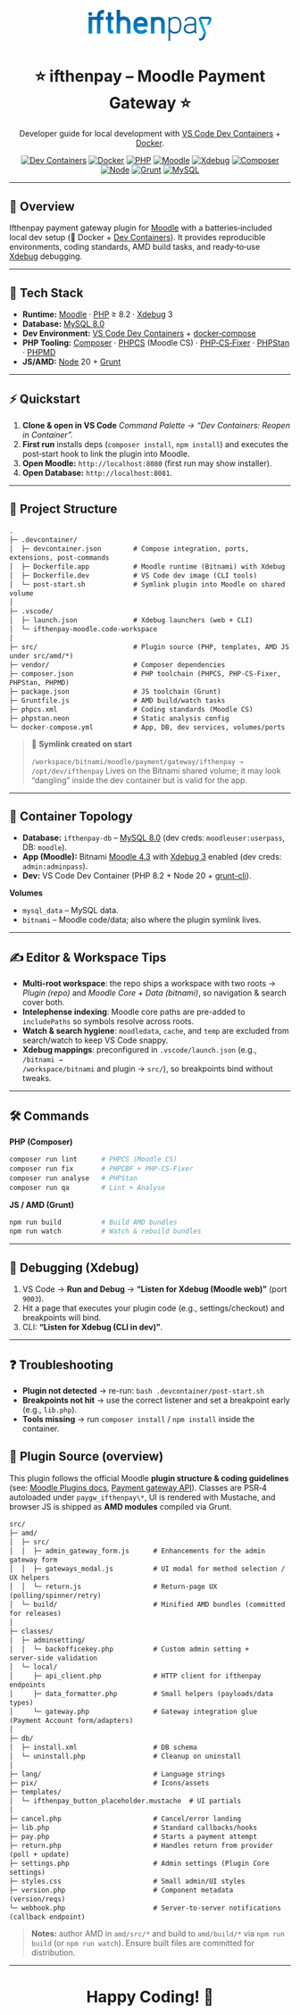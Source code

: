<p align="center">
  <a href="https://ifthenpay.com/" target="_blank">
    <img src="./src/pix/ifthenpay_brand.svg" alt="ifthenpay" width="220" />
  </a>
</p>

<h1 align="center">⭐ ifthenpay – Moodle Payment Gateway ⭐</h1>

<p align="center">
  Developer guide for local development with <a href="https://code.visualstudio.com/docs/devcontainers/containers">VS Code Dev Containers</a> + <a href="https://www.docker.com/">Docker</a>.
</p>

<p align="center">
  <a href="https://code.visualstudio.com/docs/devcontainers/containers"><img alt="Dev Containers" src="https://img.shields.io/badge/VS%20Code-Dev%20Containers-007ACC?logo=visualstudiocode"></a>
  <a href="https://www.docker.com/"><img alt="Docker" src="https://img.shields.io/badge/Dockerized-🐳-2496ED?logo=docker"></a>
  <a href="https://www.php.net/releases/8.2/en.php"><img alt="PHP" src="https://img.shields.io/badge/PHP-%E2%89%A5%208.2-777BB4?logo=php"></a>
  <a href="https://moodle.org/"><img alt="Moodle" src="https://img.shields.io/badge/Moodle-Plugin-ff8f00?logo=moodle"></a>
  <a href="https://xdebug.org/"><img alt="Xdebug" src="https://img.shields.io/badge/Xdebug-3-2b9e4b"></a>
  <a href="https://getcomposer.org/"><img alt="Composer" src="https://img.shields.io/badge/Composer-Required-885630?logo=composer"></a>
  <a href="https://nodejs.org/en/blog/release/v20.0.0/"><img alt="Node" src="https://img.shields.io/badge/Node-20.x-339933?logo=node.js"></a>
  <a href="https://gruntjs.com/"><img alt="Grunt" src="https://img.shields.io/badge/Build-Grunt-FAA918?logo=grunt"></a>
  <a href="https://dev.mysql.com/doc/refman/8.0/en/"><img alt="MySQL" src="https://img.shields.io/badge/MySQL-8.0-4479A1?logo=mysql"></a>
</p>

---

## 🎯 Overview

Ifthenpay payment gateway plugin for <a href="https://moodle.org/">Moodle</a> with a batteries‑included local dev setup (🐳 Docker + <a href="https://code.visualstudio.com/docs/devcontainers/containers">Dev Containers</a>). It provides reproducible environments, coding standards, AMD build tasks, and ready‑to‑use <a href="https://xdebug.org/">Xdebug</a> debugging.

---

## 🧰 Tech Stack

- **Runtime:** <a href="https://moodle.org/">Moodle</a> · <a href="https://www.php.net/">PHP</a> ≥ 8.2 · <a href="https://xdebug.org/">Xdebug</a> 3
- **Database:** <a href="https://dev.mysql.com/doc/refman/8.0/en/">MySQL 8.0</a>
- **Dev Environment:** <a href="https://code.visualstudio.com/docs/devcontainers/containers">VS Code Dev Containers</a> + <a href="https://docs.docker.com/compose/">docker‑compose</a>
- **PHP Tooling:** <a href="https://getcomposer.org/">Composer</a> · <a href="https://github.com/squizlabs/PHP_CodeSniffer">PHPCS</a> (Moodle CS) · <a href="https://cs.symfony.com/">PHP‑CS‑Fixer</a> · <a href="https://phpstan.org/">PHPStan</a> · <a href="https://phpmd.org/">PHPMD</a>
- **JS/AMD:** <a href="https://nodejs.org/">Node</a> 20 + <a href="https://gruntjs.com/">Grunt</a>

---

## ⚡ Quickstart

1. **Clone & open in VS Code**
   <em>Command Palette → “Dev Containers: Reopen in Container”.</em>
2. **First run** installs deps (`composer install`, `npm install`) and executes the post‑start hook to link the plugin into Moodle.
3. **Open Moodle:** <code>http://localhost:8080</code> (first run may show installer).
4. **Open Database:** <code>http://localhost:8081</code>.

---

## 🧱 Project Structure

```text
.
├─ .devcontainer/
│  ├─ devcontainer.json        # Compose integration, ports, extensions, post-commands
│  ├─ Dockerfile.app           # Moodle runtime (Bitnami) with Xdebug
│  ├─ Dockerfile.dev           # VS Code dev image (CLI tools)
│  └─ post-start.sh            # Symlink plugin into Moodle on shared volume
│
├─ .vscode/
│  ├─ launch.json              # Xdebug launchers (web + CLI)
│  └─ ifthenpay-moodle.code-workspace
│
├─ src/                        # Plugin source (PHP, templates, AMD JS under src/amd/*)
├─ vendor/                     # Composer dependencies
├─ composer.json               # PHP toolchain (PHPCS, PHP-CS-Fixer, PHPStan, PHPMD)
├─ package.json                # JS toolchain (Grunt)
├─ Gruntfile.js                # AMD build/watch tasks
├─ phpcs.xml                   # Coding standards (Moodle CS)
├─ phpstan.neon                # Static analysis config
└─ docker-compose.yml          # App, DB, dev services, volumes/ports
```

> 🔗 **Symlink created on start**
>
> <code>/workspace/bitnami/moodle/payment/gateway/ifthenpay → /opt/dev/ifthenpay</code>
> Lives on the Bitnami shared volume; it may look “dangling” inside the dev container but is valid for the app.

---

## 🧩 Container Topology

- **Database:** <code>ifthenpay-db</code> – <a href="https://dev.mysql.com/doc/refman/8.0/en/">MySQL 8.0</a> (dev creds: <code>moodleuser:userpass</code>, DB: <code>moodle</code>).
- **App (Moodle):** Bitnami <a href="https://hub.docker.com/r/bitnami/moodle">Moodle 4.3</a> with <a href="https://xdebug.org/">Xdebug 3</a> enabled (dev creds: <code>admin:adminpass</code>).
- **Dev:** VS Code Dev Container (PHP 8.2 + Node 20 + <a href="https://gruntjs.com/">grunt-cli</a>).

**Volumes**

- <code>mysql_data</code> – MySQL data.
- <code>bitnami</code> – Moodle code/data; also where the plugin symlink lives.

---

## ✍️ Editor & Workspace Tips

- **Multi-root workspace**: the repo ships a workspace with two roots → _Plugin (repo)_ and _Moodle Core + Data (bitnami)_, so navigation & search cover both.
- **Intelephense indexing**: Moodle core paths are pre-added to <code>includePaths</code> so symbols resolve across roots.
- **Watch & search hygiene**: <code>moodledata</code>, <code>cache</code>, and <code>temp</code> are excluded from search/watch to keep VS Code snappy.
- **Xdebug mappings**: preconfigured in <code>.vscode/launch.json</code> (e.g., <code>/bitnami → /workspace/bitnami</code> and plugin → <code>src/</code>), so breakpoints bind without tweaks.

---

## 🛠️ Commands

**PHP (Composer)**

```bash
composer run lint      # PHPCS (Moodle CS)
composer run fix       # PHPCBF + PHP-CS-Fixer
composer run analyse   # PHPStan
composer run qa        # Lint + Analyse
```

**JS / AMD (Grunt)**

```bash
npm run build          # Build AMD bundles
npm run watch          # Watch & rebuild bundles
```

---

## 🐞 Debugging (Xdebug)

1. VS Code → **Run and Debug** → **“Listen for Xdebug (Moodle web)”** (port `9003`).
2. Hit a page that executes your plugin code (e.g., settings/checkout) and breakpoints will bind.
3. CLI: **“Listen for Xdebug (CLI in dev)”**.

---

## ❓ Troubleshooting

- **Plugin not detected** → re-run: `bash .devcontainer/post-start.sh`
- **Breakpoints not hit** → use the correct listener and set a breakpoint early (e.g., `lib.php`).
- **Tools missing** → run `composer install` / `npm install` inside the container.

## 📁 Plugin Source (overview)

This plugin follows the official Moodle **plugin structure & coding guidelines** (see: [Moodle Plugins docs](https://moodledev.io/docs/guides), [Payment gateway API](https://moodledev.io/docs/apis/subsystems/payment)). Classes are PSR‑4 autoloaded under `paygw_ifthenpay\*`, UI is rendered with Mustache, and browser JS is shipped as **AMD modules** compiled via Grunt.

```text
src/
├─ amd/
│  ├─ src/
│  │  ├─ admin_gateway_form.js      # Enhancements for the admin gateway form
│  │  ├─ gateways_modal.js          # UI modal for method selection / UX helpers
│  │  └─ return.js                  # Return‑page UX (polling/spinner/retry)
│  └─ build/                        # Minified AMD bundles (committed for releases)
│
├─ classes/
│  ├─ adminsetting/
│  │  └─ backofficekey.php          # Custom admin setting + server‑side validation
│  └─ local/
│     ├─ api_client.php             # HTTP client for ifthenpay endpoints
│     ├─ data_formatter.php         # Small helpers (payloads/data types)
│     └─ gateway.php                # Gateway integration glue (Payment Account form/adapters)
│
├─ db/
│  ├─ install.xml                   # DB schema
│  └─ uninstall.php                 # Cleanup on uninstall
│
├─ lang/                            # Language strings
├─ pix/                             # Icons/assets
├─ templates/
│  └─ ifthenpay_button_placeholder.mustache  # UI partials
│
├─ cancel.php                       # Cancel/error landing
├─ lib.php                          # Standard callbacks/hooks
├─ pay.php                          # Starts a payment attempt
├─ return.php                       # Handles return from provider (poll + update)
├─ settings.php                     # Admin settings (Plugin Core settings)
├─ styles.css                       # Small admin/UI styles
├─ version.php                      # Component metadata (version/reqs)
└─ webhook.php                      # Server‑to‑server notifications (callback endpoint)
```

> **Notes:** author AMD in `amd/src/*` and build to `amd/build/*` via `npm run build` (or `npm run watch`). Ensure built files are committed for distribution.

---

<h1 align="center">Happy Coding! 🚀</h1>
